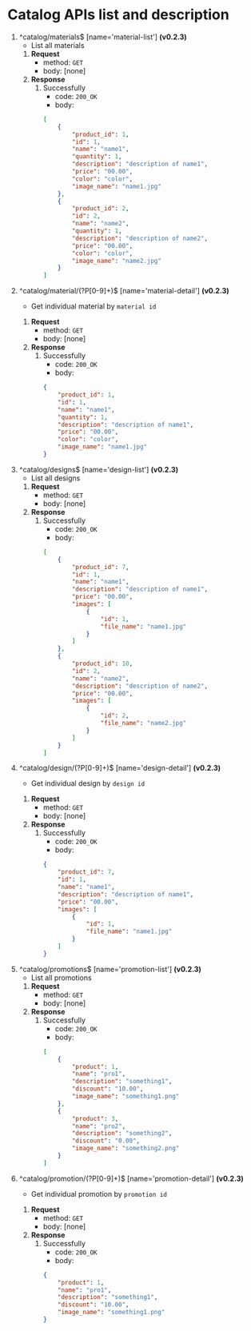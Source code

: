# Catalog APIs list and description

1. ^catalog/materials$ [name='material-list'] **(v0.2.3)**
    - List all materials
    1. **Request**
        - method: `GET`
        - body: [none]
    2. **Response**
        1. Successfully
            - code: `200_OK`
            - body:
            ```json
            [
                {
                    "product_id": 1,
                    "id": 1,
                    "name": "name1",
                    "quantity": 1,
                    "description": "description of name1",
                    "price": "00.00",
                    "color": "color",
                    "image_name": "name1.jpg"
                },
                {
                    "product_id": 2,
                    "id": 2,
                    "name": "name2",
                    "quantity": 1,
                    "description": "description of name2",
                    "price": "00.00",
                    "color": "color",
                    "image_name": "name2.jpg"
                }
            ]
            ```
2. ^catalog/material/(?P<pk>[0-9]+)$ [name='material-detail'] **(v0.2.3)**
    - Get individual material by `material id`
    1. **Request**
        - method: `GET`
        - body: [none]
    2. **Response**
        1. Successfully
            - code: `200_OK`
            - body:
            ```json
            {
                "product_id": 1,
                "id": 1,
                "name": "name1",
                "quantity": 1,
                "description": "description of name1",
                "price": "00.00",
                "color": "color",
                "image_name": "name1.jpg"
            }
            ```
3. ^catalog/designs$ [name='design-list'] **(v0.2.3)**
    - List all designs
    1. **Request**
        - method: `GET`
        - body: [none]
    2. **Response**
        1. Successfully
            - code: `200_OK`
            - body:
            ```json
            [
                {
                    "product_id": 7,
                    "id": 1,
                    "name": "name1",
                    "description": "description of name1",
                    "price": "00.00",
                    "images": [
                        {
                            "id": 1,
                            "file_name": "name1.jpg"
                        }
                    ]
                },
                {
                    "product_id": 10,
                    "id": 2,
                    "name": "name2",
                    "description": "description of name2",
                    "price": "00.00",
                    "images": [
                        {
                            "id": 2,
                            "file_name": "name2.jpg"
                        }
                    ]
                }
            ]
            ```
4. ^catalog/design/(?P<pk>[0-9]+)$ [name='design-detail'] **(v0.2.3)**
    - Get individual design by `design id`
    1. **Request**
        - method: `GET`
        - body: [none]
    2. **Response**
        1. Successfully
            - code: `200_OK`
            - body:
            ```json
            {
                "product_id": 7,
                "id": 1,
                "name": "name1",
                "description": "description of name1",
                "price": "00.00",
                "images": [
                    {
                        "id": 1,
                        "file_name": "name1.jpg"
                    }
                ]
            }
            ```
5. ^catalog/promotions$ [name='promotion-list'] **(v0.2.3)**
    - List all promotions
    1. **Request**
        - method: `GET`
        - body: [none]
    2. **Response**
        1. Successfully
            - code: `200_OK`
            - body:
            ```json
            [
                {
                    "product": 1,
                    "name": "pro1",
                    "description": "something1",
                    "discount": "10.00",
                    "image_name": "something1.png"
                },
                {
                    "product": 3,
                    "name": "pro2",
                    "description": "something2",
                    "discount": "0.00",
                    "image_name": "something2.png"
                }
            ]
            ```
6. ^catalog/promotion/(?P<pk>[0-9]+)$ [name='promotion-detail'] **(v0.2.3)**
    - Get individual promotion by `promotion id`
    1. **Request**
        - method: `GET`
        - body: [none]
    2. **Response**
        1. Successfully
            - code: `200_OK`
            - body:
            ```json
            {
                "product": 1,
                "name": "pro1",
                "description": "something1",
                "discount": "10.00",
                "image_name": "something1.png"
            }
            ```
